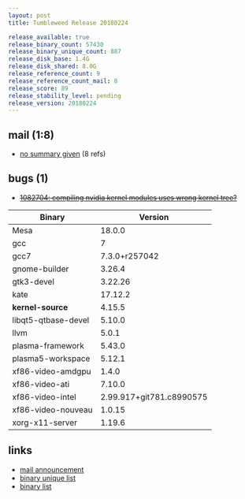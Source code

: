 ```yaml
---
layout: post
title: Tumbleweed Release 20180224

release_available: true
release_binary_count: 57430
release_binary_unique_count: 887
release_disk_base: 1.4G
release_disk_shared: 8.0G
release_reference_count: 9
release_reference_count_mail: 8
release_score: 89
release_stability_level: pending
release_version: 20180224
---
```


## mail (1:8)

- [no summary given](https://lists.opensuse.org/opensuse-factory/2018-02/msg01130.html) (8 refs)

## bugs (1)

<!--more-->

- ~~[1082704: compiling nvidia kernel modules uses wrong kernel tree?](https://bugzilla.opensuse.org/show_bug.cgi?id=1082704)~~

Binary | Version
--- | ---
Mesa | 18.0.0
gcc | 7
gcc7 | 7.3.0+r257042
gnome-builder | 3.26.4
gtk3-devel | 3.22.26
kate | 17.12.2
**kernel-source** | 4.15.5
libqt5-qtbase-devel | 5.10.0
llvm | 5.0.1
plasma-framework | 5.43.0
plasma5-workspace | 5.12.1
xf86-video-amdgpu | 1.4.0
xf86-video-ati | 7.10.0
xf86-video-intel | 2.99.917+git781.c8990575
xf86-video-nouveau | 1.0.15
xorg-x11-server | 1.19.6

## links

- [mail announcement](https://lists.opensuse.org/opensuse-factory/2018-02/msg01117.html)
- [binary unique list](http://download.tumbleweed.boombatower.com/20180224/rpm.unique.list)
- [binary list](http://download.tumbleweed.boombatower.com/20180224/rpm.list)
